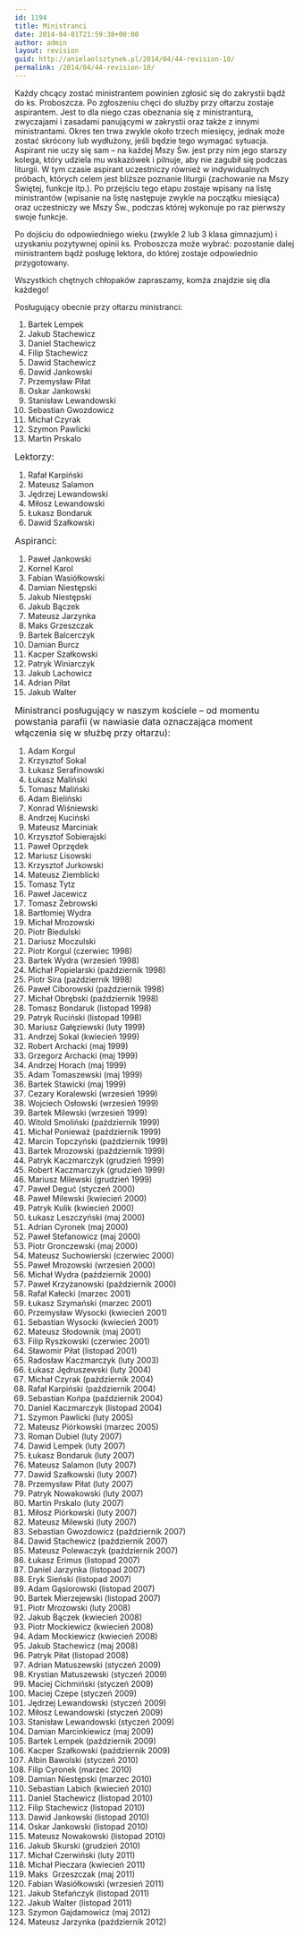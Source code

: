 ```yaml
---
id: 1194
title: Ministranci
date: 2014-04-01T21:59:38+00:00
author: admin
layout: revision
guid: http://anielaolsztynek.pl/2014/04/44-revision-10/
permalink: /2014/04/44-revision-10/
---
```

Każdy chcący zostać ministrantem powinien zgłosić się do zakrystii bądź do ks. Proboszcza. Po zgłoszeniu chęci do służby przy ołtarzu zostaje aspirantem. Jest to dla niego czas obeznania się z ministranturą, zwyczajami i zasadami panującymi w zakrystii oraz także z innymi ministrantami. Okres ten trwa zwykle około trzech miesięcy, jednak może zostać skrócony lub wydłużony, jeśli będzie tego wymagać sytuacja. Aspirant nie uczy się sam &#8211; na każdej Mszy Św. jest przy nim jego starszy kolega, który udziela mu wskazówek i pilnuje, aby nie zagubił się podczas liturgii. W tym czasie aspirant uczestniczy również w indywidualnych próbach, których celem jest bliższe poznanie liturgii (zachowanie na Mszy Świętej, funkcje itp.). Po przejściu tego etapu zostaje wpisany na listę ministrantów (wpisanie na listę następuje zwykle na początku miesiąca) oraz uczestniczy we Mszy Św., podczas której wykonuje po raz pierwszy swoje funkcje.

Po dojściu do odpowiedniego wieku (zwykle 2 lub 3 klasa gimnazjum) i uzyskaniu pozytywnej opinii ks. Proboszcza może wybrać: pozostanie dalej ministrantem bądź posługę lektora, do której zostaje odpowiednio przygotowany.

Wszystkich chętnych chłopaków zapraszamy, komża znajdzie się dla każdego!

Posługujący obecnie przy ołtarzu ministranci:

  1. Bartek Lempek
  2. Jakub Stachewicz
  3. Daniel Stachewicz
  4. Filip Stachewicz
  5. Dawid Stachewicz
  6. Dawid Jankowski
  7. Przemysław Piłat
  8. Oskar Jankowski
  9. Stanisław Lewandowski
 10. Sebastian Gwozdowicz
 11. Michał Czyrak
 12. Szymon Pawlicki
 13. Martin Prskalo

<span style="font-size: 16px;">Lektorzy:</span>

  1. Rafał Karpiński
  2. Mateusz Salamon
  3. Jędrzej Lewandowski
  4. Miłosz Lewandowski
  5. Łukasz Bondaruk
  6. Dawid Szałkowski

<span style="font-size: 16px;">Aspiranci:</span>

  1. Paweł Jankowski
  2. Kornel Karol
  3. Fabian Wasiółkowski
  4. Damian Niestępski
  5. Jakub Niestępski
  6. Jakub Bączek
  7. Mateusz Jarzynka
  8. Maks Grzeszczak
  9. Bartek Balcerczyk
 10. Damian Burcz
 11. Kacper Szałkowski
 12. Patryk Winiarczyk
 13. Jakub Lachowicz
 14. Adrian Piłat
 15. Jakub Walter

<span style="font-size: 16px;">Ministranci posługujący w naszym kościele &#8211; od momentu powstania parafii (w nawiasie data oznaczająca moment włączenia się w służbę przy ołtarzu):</span>

  1. Adam Korgul
  2. Krzysztof Sokal
  3. Łukasz Serafinowski
  4. Łukasz Maliński
  5. Tomasz Maliński
  6. Adam Bieliński
  7. Konrad Wiśniewski
  8. Andrzej Kuciński
  9. Mateusz Marciniak
 10. Krzysztof Sobierajski
 11. Paweł Oprzędek
 12. Mariusz Lisowski
 13. Krzysztof Jurkowski
 14. Mateusz Ziemblicki
 15. Tomasz Tytz
 16. Paweł Jacewicz
 17. Tomasz Żebrowski
 18. Bartłomiej Wydra
 19. Michał Mrozowski
 20. Piotr Biedulski
 21. Dariusz Moczulski
 22. Piotr Korgul (czerwiec 1998)
 23. Bartek Wydra (wrzesień 1998)
 24. Michał Popielarski (październik 1998)
 25. Piotr Sira (październik 1998)
 26. Paweł Ciborowski (październik 1998)
 27. Michał Obrębski (październik 1998)
 28. Tomasz Bondaruk (listopad 1998)
 29. Patryk Ruciński (listopad 1998)
 30. Mariusz Gałęziewski (luty 1999)
 31. Andrzej Sokal (kwiecień 1999)
 32. Robert Archacki (maj 1999)
 33. Grzegorz Archacki (maj 1999)
 34. Andrzej Horach (maj 1999)
 35. Adam Tomaszewski (maj 1999)
 36. Bartek Stawicki (maj 1999)
 37. Cezary Koralewski (wrzesień 1999)
 38. Wojciech Osłowski (wrzesień 1999)
 39. Bartek Milewski (wrzesień 1999)
 40. Witold Smoliński (październik 1999)
 41. Michał Ponieważ (październik 1999)
 42. Marcin Topczyński (październik 1999)
 43. Bartek Mrozowski (październik 1999)
 44. Patryk Kaczmarczyk (grudzień 1999)
 45. Robert Kaczmarczyk (grudzień 1999)
 46. Mariusz Milewski (grudzień 1999)
 47. Paweł Deguć (styczeń 2000)
 48. Paweł Milewski (kwiecień 2000)
 49. Patryk Kulik (kwiecień 2000)
 50. Łukasz Leszczyński (maj 2000)
 51. Adrian Cyronek (maj 2000)
 52. Paweł Stefanowicz (maj 2000)
 53. Piotr Gronczewski (maj 2000)
 54. Mateusz Suchowierski (czerwiec 2000)
 55. Paweł Mrozowski (wrzesień 2000)
 56. Michał Wydra (październik 2000)
 57. Paweł Krzyżanowski (październik 2000)
 58. Rafał Kałecki (marzec 2001)
 59. Łukasz Szymański (marzec 2001)
 60. Przemysław Wysocki (kwiecień 2001)
 61. Sebastian Wysocki (kwiecień 2001)
 62. Mateusz Słodownik (maj 2001)
 63. Filip Ryszkowski (czerwiec 2001)
 64. Sławomir Piłat (listopad 2001)
 65. Radosław Kaczmarczyk (luty 2003)
 66. Łukasz Jędruszewski (luty 2004)
 67. Michał Czyrak (październik 2004)
 68. Rafał Karpiński (październik 2004)
 69. Sebastian Końpa (październik 2004)
 70. Daniel Kaczmarczyk (listopad 2004)
 71. Szymon Pawlicki (luty 2005)
 72. Mateusz Piórkowski (marzec 2005)
 73. Roman Dubiel (luty 2007)
 74. Dawid Lempek (luty 2007)
 75. Łukasz Bondaruk (luty 2007)
 76. Mateusz Salamon (luty 2007)
 77. Dawid Szałkowski (luty 2007)
 78. Przemysław Piłat (luty 2007)
 79. Patryk Nowakowski (luty 2007)
 80. Martin Prskalo (luty 2007)
 81. Miłosz Piórkowski (luty 2007)
 82. Mateusz Milewski (luty 2007)
 83. Sebastian Gwozdowicz (październik 2007)
 84. Dawid Stachewicz (październik 2007)
 85. Mateusz Polewaczyk (październik 2007)
 86. Łukasz Erimus (listopad 2007)
 87. Daniel Jarzynka (listopad 2007)
 88. Eryk Sieński (listopad 2007)
 89. Adam Gąsiorowski (listopad 2007)
 90. Bartek Mierzejewski (listopad 2007)
 91. Piotr Mrozowski (luty 2008)
 92. Jakub Bączek (kwiecień 2008)
 93. Piotr Mockiewicz (kwiecień 2008)
 94. Adam Mockiewicz (kwiecień 2008)
 95. Jakub Stachewicz (maj 2008)
 96. Patryk Piłat (listopad 2008)
 97. Adrian Matuszewski (styczeń 2009)
 98. Krystian Matuszewski (styczeń 2009)
 99. Maciej Cichmiński (styczeń 2009)
100. Maciej Czepe (styczeń 2009)
101. Jędrzej Lewandowski (styczeń 2009)
102. Miłosz Lewandowski (styczeń 2009)
103. Stanisław Lewandowski (styczeń 2009)
104. Damian Marcinkiewicz (maj 2009)
105. Bartek Lempek (październik 2009)
106. Kacper Szałkowski (październik 2009)
107. Albin Bawolski (styczeń 2010)
108. Filip Cyronek (marzec 2010)
109. Damian Niestępski (marzec 2010)
110. Sebastian Labich (kwiecień 2010)
111. Daniel Stachewicz (listopad 2010)
112. Filip Stachewicz (listopad 2010)
113. Dawid Jankowski (listopad 2010)
114. Oskar Jankowski (listopad 2010)
115. Mateusz Nowakowski (listopad 2010)
116. Jakub Skurski (grudzień 2010)
117. Michał Czerwiński (luty 2011)
118. Michał Pieczara (kwiecień 2011)
119. Maks  Grzeszczak (maj 2011)
120. Fabian Wasiółkowski (wrzesień 2011)
121. Jakub Stefańczyk (listopad 2011)
122. Jakub Walter (listopad 2011)
123. Szymon Gajdamowicz (maj 2012)
124. Mateusz Jarzynka (październik 2012)